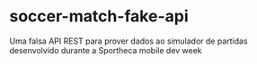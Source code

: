 # soccer-match-fake-api
Uma falsa API REST para prover dados ao simulador de partidas desenvolvido durante a Sportheca mobile dev week
